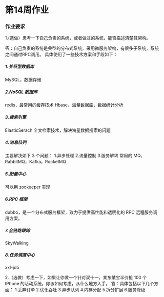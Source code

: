 # 第14周作业

### 作业要求

1.(选做）思考一下自己负责的系统，或者做过的系统，能否描述清楚其架构。

答：自己负责的系统是典型的分布式系统，采用微服务架构，有很多子系统，系统之间通过RPC调用。
具体使用了一些技术方案和手段如下：
##### 1.关系型数据库
MySQL，数据存储

##### 2.NoSQL 数据库
redis，最常用的缓存技术
Hbase，海量数据库，数据统计分析

##### 3.搜索引擎 
ElasticSerach 全文检索技术，解决海量数据搜索的问题

##### 4.消息队列
主要解决如下 3 个问题：
1.异步处理
2.流量控制
3.服务解耦
常用的 MQ，RabbitMQ，Kafka，RocketMQ

##### 5.配置中心
可以用 zookeeper 实现

##### 6.RPC 框架
dubbo，是一个分布式服务框架，致力于提供高性能和透明化的 RPC 远程服务调用方案。

##### 7.全链路跟踪
SkyWalking 

##### 8.任务调度中心 
xxl-job

2.（选做）考虑一下，如果让你做一个针对双十一，某东某宝半价抢 100 个 IPhone 的活动系统，你该如何考虑，从什么地方入手。
答：具体包括以下几个方面：
1.丢弃订单
2.优化吞吐
3.异步队列
4.内存分配
5.拆分扩展
6.服务降级
